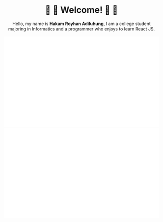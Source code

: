 <div align = "center">
  
# 🧬 🧮 Welcome! 🧮 🧬
Hello, my name is **Hakam Royhan Adiluhung**, I am a college student majoring in Informatics and a programmer who enjoys to learn React JS.
  <br/>
  <br/>
<img src = "https://github.com/dalhaqq/dalhaqq-stats/blob/master/generated/overview.svg"></img> <img src = "https://github.com/dalhaqq/dalhaqq-stats/blob/master/generated/languages.svg">

